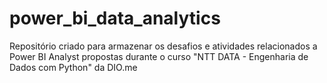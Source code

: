 # power_bi_data_analytics
Repositório criado para armazenar os desafios e atividades relacionados a Power BI Analyst propostas durante o curso "NTT DATA - Engenharia de Dados com Python" da DIO.me
